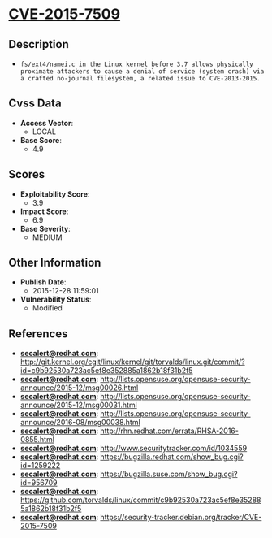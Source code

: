 
# [CVE-2015-7509](http://git.kernel.org/cgit/linux/kernel/git/torvalds/linux.git/commit/?id=c9b92530a723ac5ef8e352885a1862b18f31b2f5)

## Description

- `fs/ext4/namei.c in the Linux kernel before 3.7 allows physically proximate attackers to cause a denial of service (system crash) via a crafted no-journal filesystem, a related issue to CVE-2013-2015.`

## Cvss Data

- **Access Vector**:
  - LOCAL
- **Base Score**:
  - 4.9

## Scores

- **Exploitability Score**:
  - 3.9
- **Impact Score**:
  - 6.9
- **Base Severity**:
  - MEDIUM

## Other Information

- **Publish Date**:
  - 2015-12-28 11:59:01
- **Vulnerability Status**:
  - Modified

## References

- **secalert@redhat.com**: http://git.kernel.org/cgit/linux/kernel/git/torvalds/linux.git/commit/?id=c9b92530a723ac5ef8e352885a1862b18f31b2f5
- **secalert@redhat.com**: http://lists.opensuse.org/opensuse-security-announce/2015-12/msg00026.html
- **secalert@redhat.com**: http://lists.opensuse.org/opensuse-security-announce/2015-12/msg00031.html
- **secalert@redhat.com**: http://lists.opensuse.org/opensuse-security-announce/2016-08/msg00038.html
- **secalert@redhat.com**: http://rhn.redhat.com/errata/RHSA-2016-0855.html
- **secalert@redhat.com**: http://www.securitytracker.com/id/1034559
- **secalert@redhat.com**: https://bugzilla.redhat.com/show_bug.cgi?id=1259222
- **secalert@redhat.com**: https://bugzilla.suse.com/show_bug.cgi?id=956709
- **secalert@redhat.com**: https://github.com/torvalds/linux/commit/c9b92530a723ac5ef8e352885a1862b18f31b2f5
- **secalert@redhat.com**: https://security-tracker.debian.org/tracker/CVE-2015-7509
